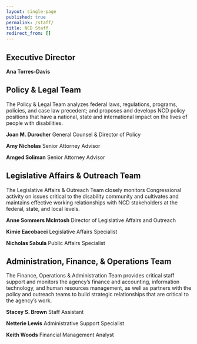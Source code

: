 ```yaml
---
layout: single-page
published: true
permalink: /staff/
title: NCD Staff
redirect_from: []
---
```

## Executive Director

**Ana Torres-Davis**


## Policy & Legal Team

The Policy & Legal Team analyzes federal laws, regulations, programs, policies, and case law precedent; and proposes and develops NCD policy positions that have a national, state and international impact on the lives of people with disabilities.

**Joan M. Durocher**
General Counsel & Director of Policy

**Amy Nicholas**
Senior Attorney Advisor

**Amged Soliman**
Senior Attorney Advisor

## Legislative Affairs & Outreach Team

The Legislative Affairs & Outreach Team closely monitors Congressional activity on issues critical to the disability community and cultivates and maintains effective working relationships with NCD stakeholders at the federal, state, and local levels.

**Anne Sommers McIntosh**
Director of Legislative Affairs and Outreach

**Kimie Eacobacci**
Legislative Affairs Specialist

**Nicholas Sabula**
Public Affairs Specialist

## Administration, Finance, & Operations Team

The Finance, Operations & Administration Team provides critical staff support and monitors the agency’s finance and accounting, information technology, and human resources management, as well as partners with the policy and outreach teams to build strategic relationships that are critical to the agency’s work.

**Stacey S. Brown**
Staff Assistant

**​Netterie Lewis**
Administrative Support Specialist

**Keith Woods**
Financial Management Analyst
